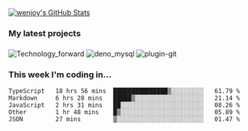 
<a href="https://github.com/wenjoy">
  <img src="https://github-readme-stats.vercel.app/api?username=wenjoy&show_icons=true&title_color=fff&icon_color=79ff97&text_color=9f9f9f&bg_color=151515" alt="wenjoy's GitHub Stats" />
</a>

### My latest projects

<img align="middle" src="https://github-readme-stats.vercel.app/api/pin/?username=wenjoy&repo=Technology-forward&title_color=fff&icon_color=79ff97&text_color=9f9f9f&bg_color=151515" alt="Technology_forward" />
<img align="middle" src="https://github-readme-stats.vercel.app/api/pin/?username=wenjoy&repo=deno_mysql&title_color=fff&icon_color=79ff97&text_color=9f9f9f&bg_color=151515" alt="deno_mysql" />
<img align="middle" src="https://github-readme-stats.vercel.app/api/pin/?username=wenjoy&repo=visualization_app&title_color=fff&icon_color=79ff97&text_color=9f9f9f&bg_color=151515" alt="plugin-git" />



<!-- <a href="https://codestats.net/users/wenjoy">
  <img src='https://codestats-readme.wenjoy.cn/history-graph/wenjoy?width=850&height=300&timezone=08:00&history_days=21&max_languages=9&language_colors=["3e4053","f15854","5da5da","faa43a","60bd68","f17cb0","b2912f","decf3f","b276b2","808080"]' alt="wenjoy's Code::Stats history graph" />
</a> -->

### This week I'm coding in...

<!--START_SECTION:waka-->
```text
TypeScript   18 hrs 56 mins  ███████████████▒░░░░░░░░░   61.79 % 
Markdown     6 hrs 28 mins   █████▒░░░░░░░░░░░░░░░░░░░   21.14 % 
JavaScript   2 hrs 31 mins   ██░░░░░░░░░░░░░░░░░░░░░░░   08.26 % 
Other        1 hr 48 mins    █▒░░░░░░░░░░░░░░░░░░░░░░░   05.89 % 
JSON         27 mins         ▒░░░░░░░░░░░░░░░░░░░░░░░░   01.47 % 
```
<!--END_SECTION:waka-->
